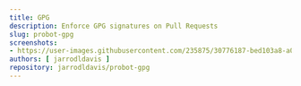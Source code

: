 ```yaml
---
title: GPG
description: Enforce GPG signatures on Pull Requests
slug: probot-gpg
screenshots:
- https://user-images.githubusercontent.com/235875/30776187-bed103a8-a067-11e7-9ecc-5540c03114e1.png
authors: [ jarrodldavis ]
repository: jarrodldavis/probot-gpg
---
```

